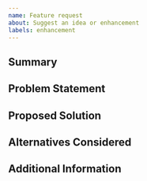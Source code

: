 ```yaml
---
name: Feature request
about: Suggest an idea or enhancement
labels: enhancement
---
```


## Summary

<!-- A clear and brief summary of the feature -->

## Problem Statement

<!-- What problem would this feature solve? Why is it needed? -->

## Proposed Solution

<!-- How would you like to see this implemented? Describe your vision -->

## Alternatives Considered

<!-- What alternatives have you considered, if any? Why not use those? -->

## Additional Information

<!-- Any other context, mockups, or screenshots to clarify your request -->


